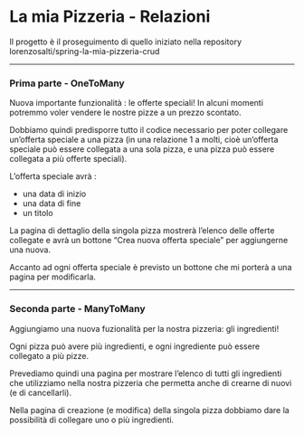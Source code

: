 # La mia Pizzeria - Relazioni

Il progetto è il proseguimento di quello iniziato nella repository lorenzosalti/spring-la-mia-pizzeria-crud

---

### Prima parte - OneToMany

Nuova importante funzionalità : le offerte speciali!
In alcuni momenti potremmo voler vendere le nostre pizze a un prezzo scontato.

Dobbiamo quindi predisporre tutto il codice necessario per poter collegare un’offerta speciale a una pizza (in una relazione 1 a molti, cioè un’offerta speciale può essere collegata a una sola pizza, e una pizza può essere collegata a più offerte speciali).

L’offerta speciale avrà :

- una data di inizio
- una data di fine
- un titolo

La pagina di dettaglio della singola pizza mostrerà l’elenco delle offerte collegate e avrà un bottone “Crea nuova offerta speciale” per aggiungerne una nuova.

Accanto ad ogni offerta speciale è previsto un bottone che mi porterà a una pagina per modificarla.

---

### Seconda parte - ManyToMany

Aggiungiamo una nuova fuzionalità per la nostra pizzeria: gli ingredienti!


Ogni pizza può avere più ingredienti, e ogni ingrediente può essere collegato a più pizze.


Prevediamo quindi una pagina per mostrare l’elenco di tutti gli ingredienti che utilizziamo nella nostra pizzeria che permetta anche di crearne di nuovi (e di cancellarli).


Nella pagina di creazione (e modifica) della singola pizza dobbiamo dare la possibilità di collegare uno o più ingredienti.